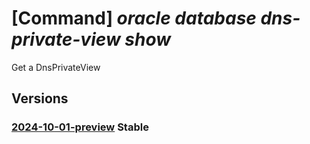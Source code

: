 # [Command] _oracle database dns-private-view show_

Get a DnsPrivateView

## Versions

### [2024-10-01-preview](/Resources/mgmt-plane/L3N1YnNjcmlwdGlvbnMve30vcHJvdmlkZXJzL29yYWNsZS5kYXRhYmFzZS9sb2NhdGlvbnMve30vZG5zcHJpdmF0ZXZpZXdzL3t9/2024-10-01-preview.xml) **Stable**

<!-- mgmt-plane /subscriptions/{}/providers/oracle.database/locations/{}/dnsprivateviews/{} 2024-10-01-preview -->
